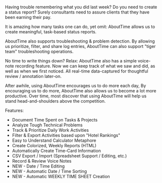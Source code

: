 Having trouble remembering what you did last week? Do you need to create a status report? Surely consultants need to assure clients that they have been earning their pay.

It is amazing how many tasks one can do, yet omit: AboutTime allows us to create meaningful, task-based status reports.

AboutTime also supports troubleshooting & problem detection. By allowing us prioritize, filter, and share log entries, AboutTime can also support "tiger team" troubleshooting operations.

No time to write things down? Relax: AboutTime also has a simple voice-note recording feature. Now we can keep track of what we saw and did, as well as when we first noticed. All real-time data-captured for thoughtful review / annotation later-on.

After awhile, using AboutTime encourages us to do more each day, By encouraging us to do more, AboutTime also allows us to become a lot more productive. Over time, most discover that using AboutTime will help us stand head-and-shoulders above the competition.

Features:

* Document Time Spent on Tasks & Projects
* Analyze Tough Technical Problems
* Track & Prioritize Daily Work Activities
* Filter & Export Activities based upon "Hotel Rankings"
* Easy to Understand Calculator Metaphore
* Create Colorized, Weekly Reports (HTML)
* Automatically Create Time-Card Information
* CSV Export / Import (Spreadsheet Support / Editing, etc.)
* Record & Review Voice Notes
* NEW - Date / Time Editing
* NEW - Automatic Date / Time Sorting
* NEW - Automatic WEEKLY TIME SHEET Creation
